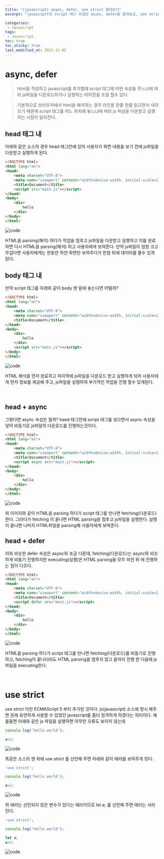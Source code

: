 ```yaml
---
title: "[javascript] async, defer, use strict 알아보기"
excerpt: "javasciprt의 script 태그 속성인 async, defer을 알아보고, use strict에 대해 설명합니다. "

categories:
 - Javascript
tags:
 - Javascript
toc: true
toc_sticky: true
last_modified_at: 2021-11-02
---
```


# async, defer
 > html을 작성하고 javascript를 추가할때 script 태그에 어떤 속성을 주느냐에 따라 js파일을 다운로드하거나 실행하는 타이밍을 조절 할수 있다.
 
 > 기본적으로 브라우저에서 html을 해석하는 경우 라인을 한줄 한줄 읽으면서 내려오기 때문에 script 태그를 어느 위치에 놓느냐에 따라 js 파일을 다운받고 실행하는 시점이 달라진다.

## head 태그 내

아래와 같은 소스의 경우 head 태그안에 있어 사용자가 화면 내용을 보기 전에 js파일을 다운받고  실행하게 된다.

```html
<!DOCTYPE html>
<html lang="en">
<head>
    <meta charset="UTF-8">
    <meta name="viewport" content="width=device-width, initial-scale=1.0">
    <title>Document</title>
    <script src="main.js"></script> 
</head>
<body>
    <div>
        hello
    </div>
</body>
</html>
```
![code](https://hong-p.github.io/assets/images/async-defer-1.png "브라우저가 html 파일 해석하는 순서") 

HTML을 parsing(해석) 하다가 작업을 멈추고 js파일을 다운받고 실행하고 이를 완료하면 다시 HTML을 parsing(해석) 하고 사용자에게 보여준다.
만약 js파일이 엄청 크고 무겁다면 사용자에게는 한동안 하얀 화면만 보여주다가 한참 뒤에 데이터를 볼수 있게 된다.


## body 태그 내
만약 script 태그를 아래와 같이 body 맨 밑에 놓는다면 어떨까?

```html
<!DOCTYPE html>
<html lang="en">
<head>
    <meta charset="UTF-8">
    <meta name="viewport" content="width=device-width, initial-scale=1.0">
    <title>Document</title>
</head>
<body>
    <div>
        hello
    </div>
    <script src="main.js"></script> 
</body>
</html>
```
![code](https://hong-p.github.io/assets/images/async-defer-2.png "브라우저가 html 파일 해석하는 순서")

HTML 해석을 먼저 완료하고 마지막에 js파일을 다운로드 받고 실행하게 되어 사용자에게 먼저 정보를 제공해 주고, js파일을 실행하여 부가적인 작업을 진행 할수 있게된다.

​
## head + async

그렇다면 async 속성은 뭘까?
haed 태그안에 script 태그를 넣으면서 async 속성을 넣어 비동기로 js파일의 다운로드를 진행하는것이다.
```html
<!DOCTYPE html>
<html lang="en">
<head>
    <meta charset="UTF-8">
    <meta name="viewport" content="width=device-width, initial-scale=1.0">
    <title>Document</title>
    <script async src="main.js"></script> 
</head>
<body>
    <div>
        hello
    </div>
</body>
</html>
```
![code](https://hong-p.github.io/assets/images/async-defer-3.png "브라우저가 html 파일 해석하는 순서")

위 이미지와 같이 HTML을 parsing 하다가 script 태그를 만나면 fetching(다운로드) 한다.
그러다가 fetching 이 끝나면 HTML parsing을 멈추고 js파일을 실행한다.
실행이 끝나면 나머지 HTML파일을 parsing해 사용자에게 보여준다.

## head + defer
이와 비슷한 defer 속성은 async와 조금 다른데, fetching(다운로드)는 async와 비슷하게 비동기 진행하지만 executing(실행)은 HTML parsing을 모두 마친 뒤 에 진행하는 점이 다르다.

```html
<!DOCTYPE html>
<html lang="en">
<head>
    <meta charset="UTF-8">
    <meta name="viewport" content="width=device-width, initial-scale=1.0">
    <title>Document</title>
    <script defer src="main.js"></script> 
</head>
<body>
    <div>
        hello
    </div>
</body>
</html>
```

![code](https://hong-p.github.io/assets/images/async-defer-4.png "브라우저가 html 파일 해석하는 순서")

HTML을 parsing 하다가 script 태그를 만나면 fetching(다운로드)를 비동기로 진행하고, fetching이 끝나더라도 HTML parsing을 멈추지 않고 끝까지 진행 한 다음에 js 파일을 executing한다.

​
# use strict
use strict 이란 ECMAScript 5 부터 추가된 것이다.
js(javascript) 소스에 명시 해주면 원래 유연하게 사용할 수 있었던 javascript를 좀더 엄격하게 하겠다는 의미이다.
예를들면 아래와 같은 js 파일을 실행하면 아무런 오류도 보이지 않는데

```javascript
console.log('hello world');

a=2;
```

![code](https://hong-p.github.io/assets/images/usestrict-1.png "결과")

똑같은 소스의 맨 위에 use strict 를 선언해 주면 아래와 같이 에러를 보여주게 된다.

```javascript
'use strict';

console.log('hello world');

a=2;
```
![code](https://hong-p.github.io/assets/images/usestrict-2.png "결과")

위 에러는 선언되지 않은 변수가 있다는 에러이므로
let a; 를 선언해 주면 에러는 사라진다.

```javascript
'use strict';

console.log('hello world');

let a;
a=2;
```
![code](https://hong-p.github.io/assets/images/usestrict-3.png "결과")